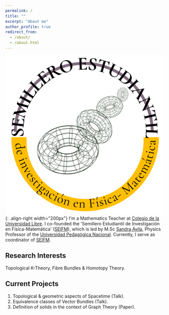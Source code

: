 ```yaml
---
permalink: /
title: ""
excerpt: "About me"
author_profile: true
redirect_from: 
  - /about/
  - /about.html
---
```

![SEIFM-Logo](/images/cirlogo.png){: .align-right width="200px"}
I'm a Mathematics Teacher at [Colegio de la Universidad Libre](https://www.unilibre.edu.co/colegio/). I co-founded the 'Semillero Estudiantil de Investigación en Física-Matemática' ([SEIFM](https://seinfismat.github.io/)), which is led by M.Sc [Sandra Ávila](https://repositorio.unal.edu.co/handle/unal/76834), Physics Professor of the [Universidad Pedagógica Nacional](https://www.upn.edu.co/). Currently, I serve as coordinator of [SEIFM](https://seinfismat.github.io/).

Research Interests
------
Topological K-Theory, Fibre Bundles & Homotopy Theory.

Current Projects
------
1. Topological & geometric aspects of Spacetime (Talk).
1. Equivalence classes of Vector Bundles (Talk).  
1. Definition of solids in the context of Graph Theory (Paper).


